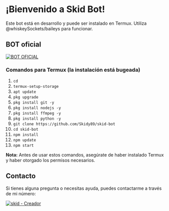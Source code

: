 # ¡Bienvenido a Skid Bot!

Este bot está en desarrollo y puede ser instalado en Termux. Utiliza @whiskeySockets/baileys para funcionar.

## BOT oficial
[![BOT OFICIAL](https://img.shields.io/badge/BOT%20OFICIAL-25D366?style=for-the-badge&logo=whatsapp&logoColor=white)](http://wa.me/528441029462)

### Comandos para Termux (la instalación está bugeada)

1. `cd`
2. `termux-setup-storage`
3. `apt update`
4. `pkg upgrade`
5. `pkg install git -y`
6. `pkg install nodejs -y`
7. `pkg install ffmpeg -y`
8. `pkg install python -y`
9. `git clone https://github.com/Skidy89/skid-bot`
10. `cd skid-bot`
11. `npm install`
12. `npm update`
13. `npm start`

**Nota:** Antes de usar estos comandos, asegúrate de haber instalado Termux y haber otorgado los permisos necesarios.

## Contacto

Si tienes alguna pregunta o necesitas ayuda, puedes contactarme a través de mi número:

[![skid - Creador](https://img.shields.io/badge/skid-Creador-25D366?style=for-the-badge&logo=whatsapp&logoColor=white)](http://wa.me/528442114446)
